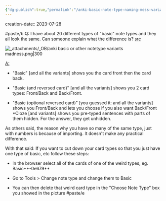 ```yaml
---
{"dg-publish":true,"permalink":"/anki-basic-note-type-naming-mess-variants-without-a-difference/","noteIcon":"2"}
---
```


creation-date:: 2023-07-28

#paste/b 
Q: I have about 20 different types of "basic" note types and they all look the same. Can someone explain what the difference is?
[src](https://www.reddit.com/r/Anki/comments/39g87o/i_have_about_20_different_types_of_basic_note/)

![_attachments/_OB/anki basic or other notetype variants madness.png|300](/img/user/_attachments/_OB/anki%20basic%20or%20other%20notetype%20variants%20madness.png)

[A:](https://www.reddit.com/r/Anki/comments/39g87o/comment/cs4cua5/?utm_source=reddit&utm_medium=web2x&context=3)

- "Basic" [and all the variants] shows you the card front then the card back.
    
- "Basic (and reversed card)" [and all the variants] shows you 2 card types: Front/Back and Back/Front.
    
- "Basic (optional reversed card)" [you guessed it: and all the variants] shows you Front/Back and lets you choose if you also want Back/Front *Cloze [and variants] shows you pre-typed sentences with parts of them hidden. For the answer, they get unhidden.
    

As others said, the reason why you have so many of the same type, just with numbers is because of importing. It doesn't make any practical difference.

With that said: If you want to cut down your card types so that you just have one type of basic, etc follow these steps:

- In the browser select all of the cards of one of the weird types, eg. Basic**-0e679**
    
- Go to Tools > Change note type and change them to Basic
    
- You can then delete that weird card type in the "Choose Note Type" box you showed in the picture
#paste/e 